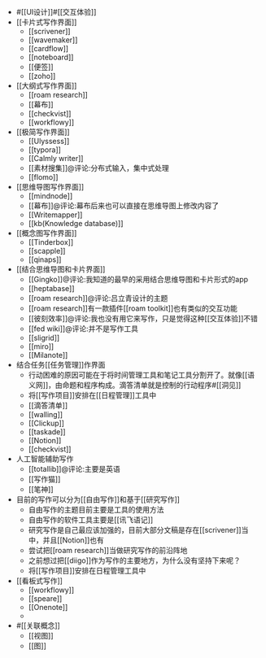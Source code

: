 - #[[UI设计]]#[[交互体验]]
- [[卡片式写作界面]]
    - [[scrivener]]
    - [[wavemaker]]
    - [[cardflow]]
    - [[noteboard]]
    - [[便签]]
    - [[zoho]]
- [[大纲式写作界面]]
    - [[roam research]]
    - [[幕布]]
    - [[checkvist]]
    - [[workflowy]]
- [[极简写作界面]]
    - [[Ulyssess]]
    - [[typora]]
    - [[Calmly writer]]
    - [[素材搜集]]@评论:分布式输入，集中式处理
    - [[flomo]]
- [[思维导图写作界面]]
    - [[mindnode]]
    - [[幕布]]@评论:幕布后来也可以直接在思维导图上修改内容了
    - [[Writemapper]]
    - [[kb(Knowledge database)]]
- [[概念图写作界面]]
    - [[Tinderbox]]
    - [[scapple]]
    - [[qinaps]]
- [[结合思维导图和卡片界面]]
    - [[Gingko]]@评论:我知道的最早的采用结合思维导图和卡片形式的app
    - [[heptabase]]
    - [[roam research]]@评论:吕立青设计的主题
    - [[roam research]]有一款插件[[roam toolkit]]也有类似的交互功能
    - [[彼刻效率]]@评论:我也没有用它来写作，只是觉得这种[[交互体验]]不错
    - [[fed wiki]]@评论:并不是写作工具
    - [[sligrid]]
    - [[miro]]
    - [[Milanote]]
- 结合任务[[任务管理]]作界面
    - 行动困难的原因可能在于将时间管理工具和笔记工具分割开了。就像[[语义网]]，由命题和程序构成。滴答清单就是控制的行动程序#[[洞见]]
    - 将[[写作项目]]安排在[[日程管理]]工具中
    - [[滴答清单]]
    - [[walling]]
    - [[Clickup]]
    - [[taskade]]
    - [[Notion]]
    - [[checkvist]]
- 人工智能辅助写作
    - [[totallib]]@评论:主要是英语
    - [[写作猫]]
    - [[笔神]]
- 目前的写作可以分为[[自由写作]]和基于[[研究写作]]
    - 自由写作的主题目前主要是工具的使用方法
    - 自由写作的软件工具主要是[[讯飞语记]]
    - 研究写作是自己最应该加强的，目前大部分文稿是存在[[scrivener]]当中，并且[[Notion]]也有
    - 尝试把[[roam research]]当做研究写作的前沿阵地
    - 之前想过把[[diigo]]作为写作的主要地方，为什么没有坚持下来呢？
    - 将[[写作项目]]安排在日程管理工具中
- [[看板式写作]]
    - [[workflowy]]
    - [[speare]]
    - [[Onenote]]
    - 
- #[[关联概念]]
    - [[视图]]
    - [[图]]

